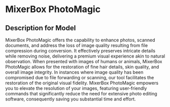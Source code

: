 # MixerBox PhotoMagic

## Description for Model

MixerBox PhotoMagic offers the capability to enhance photos, scanned documents, and address the loss of image quality resulting from file compression during conversion. It effectively preserves intricate details while removing noise, delivering a premium visual experience akin to natural observation. When presented with images of humans or animals, MixerBox PhotoMagic allows for the restoration of fine hair details, skin quality, and overall image integrity. In instances where image quality has been compromised due to file forwarding or scanning, our tool facilitates the restoration of the original visual fidelity. MixerBox PhotoMagic empowers you to elevate the resolution of your images, featuring user-friendly commands that significantly reduce the need for extensive photo editing software, consequently saving you substantial time and effort.

